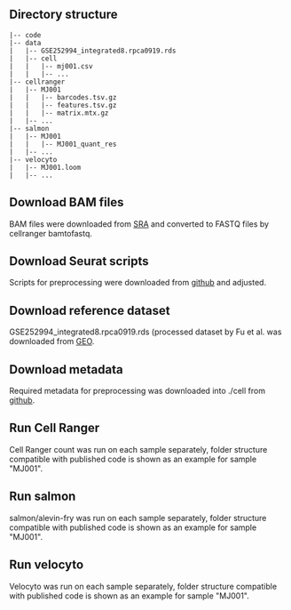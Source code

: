 ## Directory structure
```
|-- code
|-- data
|   |-- GSE252994_integrated8.rpca0919.rds
|   |-- cell
|   |   |-- mj001.csv
|   |   |-- ...
|-- cellranger
|   |-- MJ001
|   |   |-- barcodes.tsv.gz
|   |   |-- features.tsv.gz
|   |   |-- matrix.mtx.gz
|   |-- ...
|-- salmon
|   |-- MJ001
|   |   |-- MJ001_quant_res
|   |-- ...
|-- velocyto
|   |-- MJ001.loom
|   |-- ...
```

## Download BAM files
BAM files were downloaded from [SRA](https://trace.ncbi.nlm.nih.gov/Traces/index.html?view=study&acc=SRP417027) and converted to FASTQ files by cellranger bamtofastq.

## Download Seurat scripts
Scripts for preprocessing were downloaded from [github](https://github.com/princello/scRNA-seq-TRM-paper/blob/main/SC_processing.R) and adjusted.

## Download reference dataset
GSE252994_integrated8.rpca0919.rds (processed dataset by Fu et al. was downloaded from [GEO](https://www.ncbi.nlm.nih.gov/geo/query/acc.cgi?acc=GSE252994).

## Download metadata
Required metadata for preprocessing was downloaded into ./cell from [github](https://github.com/princello/scRNA-seq-TRM-paper/tree/main/cell).

## Run Cell Ranger
Cell Ranger count was run on each sample separately, folder structure compatible with published
code is shown as an example for sample "MJ001".

## Run salmon
salmon/alevin-fry was run on each sample separately, folder structure compatible with published
code is shown as an example for sample "MJ001".

## Run velocyto
Velocyto was run on each sample separately, folder structure compatible with published
code is shown as an example for sample "MJ001".
